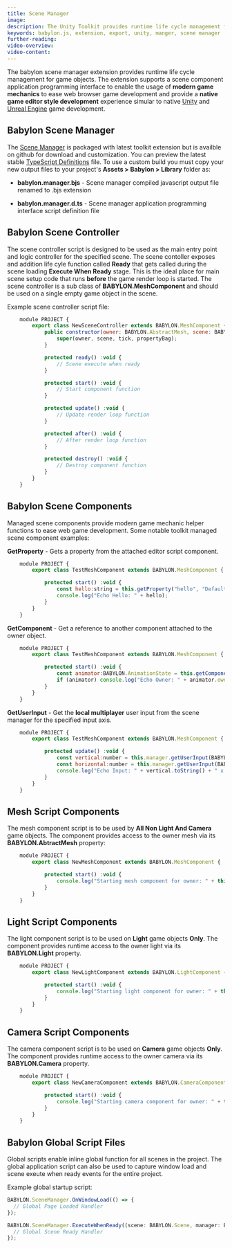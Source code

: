 ```yaml
---
title: Scene Manager
image:
description: The Unity Toolkit provides runtime life cycle management for game objects.
keywords: babylon.js, extension, export, unity, manger, scene manager
further-reading:
video-overview:
video-content:
---
```


The babylon scene manager extension provides runtime life cycle management for game objects. The extension supports a scene component application programming interface to enable the usage of **modern game mechanics** to ease web browser game development and provide a **native game editor style development** experience simular to native [Unity](https://www.unity3d.com/) and [Unreal Engine](https://www.unrealengine.com/) game development.

## Babylon Scene Manager

The [Scene Manager](https://github.com/BabylonJS/Extensions/tree/master/SceneManager) is packaged with latest toolkit extension but is availble on github for download and customization. You can preview the latest stable [TypeScript Definitions](https://github.com/BabylonJS/UnityExporter/blob/master/Manager/babylon.manager.d.ts) file. To use a custom build you must copy your new output files to your project's **Assets > Babylon > Library** folder as:

- **babylon.manager.bjs** - Scene manager compiled javascript output file renamed to .bjs extension

- **babylon.manager.d.ts** - Scene manager application programming interface script definition file

## Babylon Scene Controller

The scene controller script is designed to be used as the main entry point and logic controller for the specified scene. The scene contoller exposes and addition life cyle function called **Ready** that gets called during the scene loading **Execute When Ready** stage. This is the ideal place for main scene setup code that runs **before** the game render loop is started. The scene controller is a sub class of **BABYLON.MeshComponent** and should be used on a single empty game object in the scene.

Example scene controller script file:

```javascript
    module PROJECT {
        export class NewSceneController extends BABYLON.MeshComponent {
            public constructor(owner: BABYLON.AbstractMesh, scene: BABYLON.Scene, tick: boolean = true, propertyBag: any = {}) {
                super(owner, scene, tick, propertyBag);
            }

            protected ready() :void {
                // Scene execute when ready
            }

            protected start() :void {
                // Start component function
            }

            protected update() :void {
                // Update render loop function
            }

            protected after() :void {
                // After render loop function
            }

            protected destroy() :void {
                // Destroy component function
            }
        }
    }
```

## Babylon Scene Components

Managed scene components provide modern game mechanic helper functions to ease web game development. Some notable toolkit managed scene component examples:

**GetProperty** - Gets a property from the attached editor script component.

```javascript
    module PROJECT {
        export class TestMeshComponent extends BABYLON.MeshComponent {

            protected start() :void {
                const hello:string = this.getProperty("hello", "Default Value");
                console.log("Echo Hello: " + hello);
            }
        }
    }
```

**GetComponent** - Get a reference to another component attached to the owner object.

```javascript
    module PROJECT {
        export class TestMeshComponent extends BABYLON.MeshComponent {

            protected start() :void {
                const animator:BABYLON.AnimationState = this.getComponent("BABYLON.AnimationState");
                if (animator) console.log("Echo Owner: " + animator.owned.name);
            }
        }
    }
```

**GetUserInput** - Get the **local multiplayer** user input from the scene manager for the specified input axis.

```javascript
    module PROJECT {
        export class TestMeshComponent extends BABYLON.MeshComponent {

            protected update() :void {
                const vertical:number = this.manager.getUserInput(BABYLON.UserInputAxis.Vertical, BABYLON.PlayerNumber.One);
                const horizontal:number = this.manager.getUserInput(BABYLON.UserInputAxis.Horizontal, BABYLON.PlayerNumber.One);
                console.log("Echo Input: " + vertical.toString() + " x " + horizontal.toString());
            }
        }
    }
```

## Mesh Script Components

The mesh component script is to be used by **All Non Light And Camera** game objects. The component provides access to the owner mesh via its **BABYLON.AbtractMesh** property:

```javascript
    module PROJECT {
        export class NewMeshComponent extends BABYLON.MeshComponent {

            protected start() :void {
                console.log("Starting mesh component for owner: " + this.mesh.name);
            }
        }
    }
```

## Light Script Components

The light component script is to be used on **Light** game objects **Only**. The component provides runtime access to the owner light via its **BABYLON.Light** property.

```javascript
    module PROJECT {
        export class NewLightComponent extends BABYLON.LightComponent {

            protected start() :void {
                console.log("Starting light component for owner: " + this.light.name);
            }
        }
    }
```

## Camera Script Components

The camera component script is to be used on **Camera** game objects **Only**. The component provides runtime access to the owner camera via its **BABYLON.Camera** property.

```javascript
    module PROJECT {
        export class NewCameraComponent extends BABYLON.CameraComponent {

            protected start() :void {
                console.log("Starting camera component for owner: " + this.camera.name);
            }
        }
    }
```

## Babylon Global Script Files

Global scripts enable inline global function for all scenes in the project. The global application script can also be used to capture window load and scene exeute when ready events for the entire project.

Example global startup script:

```javascript
BABYLON.SceneManager.OnWindowLoad(() => {
  // Global Page Loaded Handler
});

BABYLON.SceneManager.ExecuteWhenReady((scene: BABYLON.Scene, manager: BABYLON.SceneManager) => {
  // Global Scene Ready Handler
});
```

